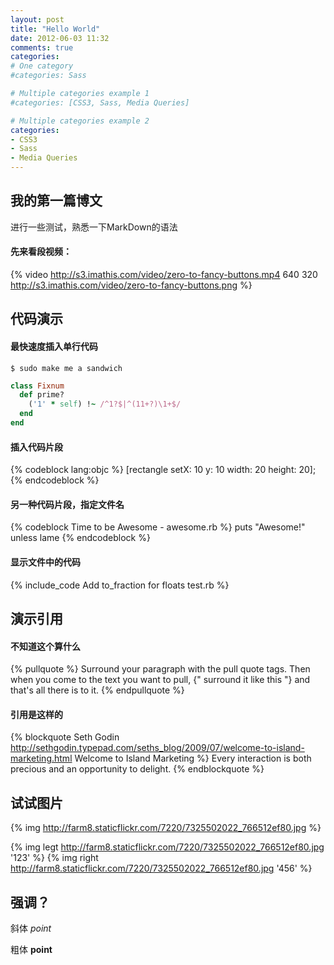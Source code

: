 ```yaml
---
layout: post
title: "Hello World"
date: 2012-06-03 11:32
comments: true
categories: 
# One category
#categories: Sass

# Multiple categories example 1
#categories: [CSS3, Sass, Media Queries]

# Multiple categories example 2
categories:
- CSS3
- Sass
- Media Queries
---
```


## 我的第一篇博文
进行一些测试，熟悉一下MarkDown的语法

#### 先来看段视频：
{% video http://s3.imathis.com/video/zero-to-fancy-buttons.mp4 640 320 http://s3.imathis.com/video/zero-to-fancy-buttons.png %}

<!-- more -->

## 代码演示

####  最快速度插入单行代码 
```
$ sudo make me a sandwich
```

``` ruby Discover if a number is prime http://www.noulakaz.net/weblog/2007/03/18/a-regular-expression-to-check-for-prime-numbers/ Source Article
class Fixnum
  def prime?
    ('1' * self) !~ /^1?$|^(11+?)\1+$/
  end
end
```


#### 插入代码片段
{% codeblock lang:objc %}
[rectangle setX: 10 y: 10 width: 20 height: 20];
{% endcodeblock %}

#### 另一种代码片段，指定文件名
{% codeblock Time to be Awesome - awesome.rb %}
puts "Awesome!" unless lame
{% endcodeblock %}

#### 显示文件中的代码
{% include_code Add to_fraction for floats test.rb %}

## 演示引用

#### 不知道这个算什么
{% pullquote %}
Surround your paragraph with the pull quote tags. Then when you come to
the text you want to pull, {" surround it like this "} and that's all there is to it.
{% endpullquote %}

#### 引用是这样的

{% blockquote Seth Godin http://sethgodin.typepad.com/seths_blog/2009/07/welcome-to-island-marketing.html Welcome to Island Marketing %}
Every interaction is both precious and an opportunity to delight.
{% endblockquote %}

## 试试图片

{% img http://farm8.staticflickr.com/7220/7325502022_766512ef80.jpg %} 

{% img legt http://farm8.staticflickr.com/7220/7325502022_766512ef80.jpg '123' %} 
{% img right http://farm8.staticflickr.com/7220/7325502022_766512ef80.jpg '456' %} 

## 强调？

斜体 *point*

粗体 **point**

